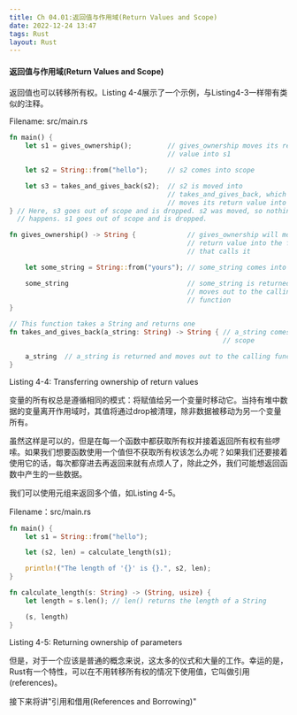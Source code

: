 ```yaml
---
title: Ch 04.01:返回值与作用域(Return Values and Scope)
date: 2022-12-24 13:47
tags: Rust
layout: Rust
---
```

#### 返回值与作用域(Return Values and Scope)

返回值也可以转移所有权。Listing 4-4展示了一个示例，与Listing4-3一样带有类似的注释。

Filename: src/main.rs

```rust
fn main() {
    let s1 = gives_ownership();         // gives_ownership moves its return
                                        // value into s1

    let s2 = String::from("hello");     // s2 comes into scope

    let s3 = takes_and_gives_back(s2);  // s2 is moved into
                                        // takes_and_gives_back, which also
                                        // moves its return value into s3
} // Here, s3 goes out of scope and is dropped. s2 was moved, so nothing
  // happens. s1 goes out of scope and is dropped.

fn gives_ownership() -> String {             // gives_ownership will move its
                                             // return value into the function
                                             // that calls it

    let some_string = String::from("yours"); // some_string comes into scope

    some_string                              // some_string is returned and
                                             // moves out to the calling
                                             // function
}

// This function takes a String and returns one
fn takes_and_gives_back(a_string: String) -> String { // a_string comes into
                                                      // scope

    a_string  // a_string is returned and moves out to the calling function
}
```

Listing 4-4: Transferring ownership of return values

变量的所有权总是遵循相同的模式：将赋值给另一个变量时移动它。当持有堆中数据的变量离开作用域时，其值将通过drop被清理，除非数据被移动为另一个变量所有。

虽然这样是可以的，但是在每一个函数中都获取所有权并接着返回所有权有些啰嗦。如果我们想要函数使用一个值但不获取所有权该怎么办呢？如果我们还要接着使用它的话，每次都穿进去再返回来就有点烦人了，除此之外，我们可能想返回函数中产生的一些数据。

我们可以使用元组来返回多个值，如Listing 4-5。

Filename：src/main.rs

```rust
fn main() {
    let s1 = String::from("hello");

    let (s2, len) = calculate_length(s1);

    println!("The length of '{}' is {}.", s2, len);
}

fn calculate_length(s: String) -> (String, usize) {
    let length = s.len(); // len() returns the length of a String

    (s, length)
}
```

Listing 4-5: Returning ownership of parameters

但是，对于一个应该是普通的概念来说，这太多的仪式和大量的工作。幸运的是，Rust有一个特性，可以在不用转移所有权的情况下使用值，它叫做引用(references)。

接下来将讲"引用和借用(References and Borrowing)"

























